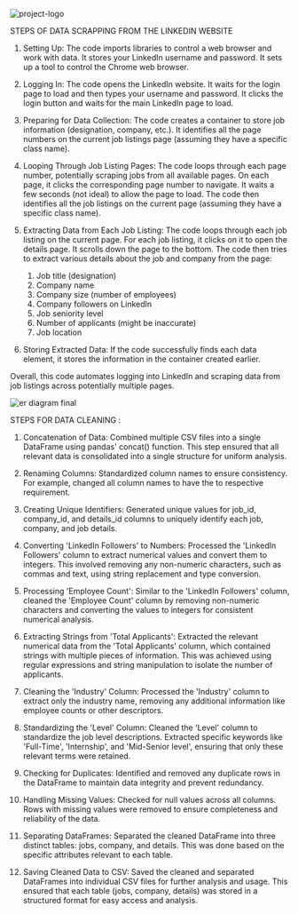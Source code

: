 
![project-logo](https://github.com/ajaym007/Pinterest-Pioneers_074/assets/172394805/2cdac22a-5f2a-413b-84b5-ba23d5563858)

STEPS OF DATA SCRAPPING FROM THE LINKEDIN WEBSITE

1. Setting Up:
    The code imports libraries to control a web browser and work with data.
    It stores your LinkedIn username and password.
    It sets up a tool to control the Chrome web browser.

2. Logging In:
    The code opens the LinkedIn website.
    It waits for the login page to load and then types your username and password.
    It clicks the login button and waits for the main LinkedIn page to load.

3. Preparing for Data Collection:
    The code creates a container to store job information (designation, company, etc.).
    It identifies all the page numbers on the current job listings page (assuming they have a specific class name).

4. Looping Through Job Listing Pages:
    The code loops through each page number, potentially scraping jobs from all available pages.
    On each page, it clicks the corresponding page number to navigate.
    It waits a few seconds (not ideal) to allow the page to load.
    The code then identifies all the job listings on the current page (assuming they have a specific class name).

5. Extracting Data from Each Job Listing:
    The code loops through each job listing on the current page.
    For each job listing, it clicks on it to open the details page.
    It scrolls down the page to the bottom.
    The code then tries to extract various details about the job and company from the page:
      1. Job title (designation)
      2. Company name
      3. Company size (number of employees)
      4. Company followers on LinkedIn
      5. Job seniority level
      6. Number of applicants (might be inaccurate)
      7. Job location

6. Storing Extracted Data:
    If the code successfully finds each data element, it stores the information in the container created earlier.


Overall, this code automates logging into LinkedIn and scraping data from job listings across potentially multiple pages.


![er diagram final](https://github.com/ajaym007/Pinterest-Pioneers_074/assets/172352623/9dc12fbd-f836-422e-a6f3-508ae1df6477)


STEPS FOR DATA CLEANING : 

1. Concatenation of Data: Combined multiple CSV files into a single DataFrame using pandas' concat() function. This step ensured that all relevant data is consolidated into a single structure for uniform analysis.

2. Renaming Columns: Standardized column names to ensure consistency. For example, changed all column names to have the to respective requirement.

3. Creating Unique Identifiers: Generated unique values for job_id, company_id, and details_id columns to uniquely identify each job, company, and job details.

4. Converting 'LinkedIn Followers' to Numbers: Processed the 'LinkedIn Followers' column to extract numerical values and convert them to integers. This involved removing any non-numeric characters, such as commas and text, using string replacement and type conversion.

5. Processing 'Employee Count': Similar to the 'LinkedIn Followers' column, cleaned the 'Employee Count' column by removing non-numeric characters and converting the values to integers for consistent numerical analysis.

6. Extracting Strings from 'Total Applicants': Extracted the relevant numerical data from the 'Total Applicants' column, which contained strings with multiple pieces of information. This was achieved using regular expressions and string manipulation to isolate the number of applicants.

7. Cleaning the 'Industry' Column: Processed the 'Industry' column to extract only the industry name, removing any additional information like employee counts or other descriptors.

8. Standardizing the 'Level' Column: Cleaned the 'Level' column to standardize the job level descriptions. Extracted specific keywords like 'Full-Time', 'Internship', and 'Mid-Senior level', ensuring that only these relevant terms were retained.

9. Checking for Duplicates: Identified and removed any duplicate rows in the DataFrame to maintain data integrity and prevent redundancy.

10. Handling Missing Values: Checked for null values across all columns. Rows with missing values were removed to ensure completeness and reliability of the data.

11. Separating DataFrames: Separated the cleaned DataFrame into three distinct tables: jobs, company, and details. This was done based on the specific attributes relevant to each table.

12. Saving Cleaned Data to CSV: Saved the cleaned and separated DataFrames into individual CSV files for further analysis and usage. This ensured that each table (jobs, company, details) was stored in a structured format for easy access and analysis.

